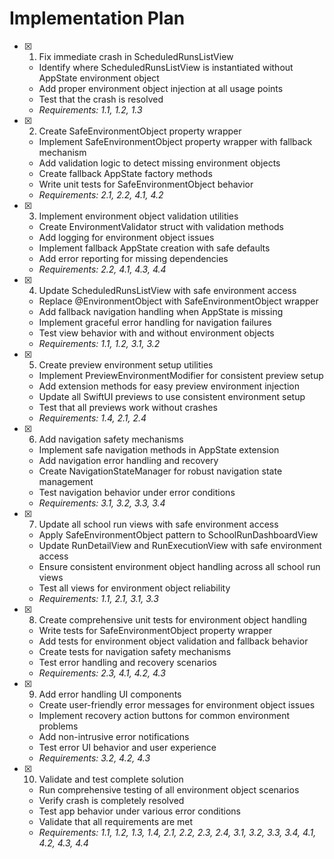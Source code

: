 # Implementation Plan

- [x] 1. Fix immediate crash in ScheduledRunsListView
  - Identify where ScheduledRunsListView is instantiated without AppState environment object
  - Add proper environment object injection at all usage points
  - Test that the crash is resolved
  - _Requirements: 1.1, 1.2, 1.3_

- [x] 2. Create SafeEnvironmentObject property wrapper
  - Implement SafeEnvironmentObject property wrapper with fallback mechanism
  - Add validation logic to detect missing environment objects
  - Create fallback AppState factory methods
  - Write unit tests for SafeEnvironmentObject behavior
  - _Requirements: 2.1, 2.2, 4.1, 4.2_

- [x] 3. Implement environment object validation utilities
  - Create EnvironmentValidator struct with validation methods
  - Add logging for environment object issues
  - Implement fallback AppState creation with safe defaults
  - Add error reporting for missing dependencies
  - _Requirements: 2.2, 4.1, 4.3, 4.4_

- [x] 4. Update ScheduledRunsListView with safe environment access
  - Replace @EnvironmentObject with SafeEnvironmentObject wrapper
  - Add fallback navigation handling when AppState is missing
  - Implement graceful error handling for navigation failures
  - Test view behavior with and without environment objects
  - _Requirements: 1.1, 1.2, 3.1, 3.2_

- [x] 5. Create preview environment setup utilities
  - Implement PreviewEnvironmentModifier for consistent preview setup
  - Add extension methods for easy preview environment injection
  - Update all SwiftUI previews to use consistent environment setup
  - Test that all previews work without crashes
  - _Requirements: 1.4, 2.1, 2.4_

- [x] 6. Add navigation safety mechanisms
  - Implement safe navigation methods in AppState extension
  - Add navigation error handling and recovery
  - Create NavigationStateManager for robust navigation state management
  - Test navigation behavior under error conditions
  - _Requirements: 3.1, 3.2, 3.3, 3.4_

- [x] 7. Update all school run views with safe environment access
  - Apply SafeEnvironmentObject pattern to SchoolRunDashboardView
  - Update RunDetailView and RunExecutionView with safe environment access
  - Ensure consistent environment object handling across all school run views
  - Test all views for environment object reliability
  - _Requirements: 1.1, 2.1, 3.1, 3.3_

- [x] 8. Create comprehensive unit tests for environment object handling
  - Write tests for SafeEnvironmentObject property wrapper
  - Add tests for environment object validation and fallback behavior
  - Create tests for navigation safety mechanisms
  - Test error handling and recovery scenarios
  - _Requirements: 2.3, 4.1, 4.2, 4.3_

- [x] 9. Add error handling UI components
  - Create user-friendly error messages for environment object issues
  - Implement recovery action buttons for common environment problems
  - Add non-intrusive error notifications
  - Test error UI behavior and user experience
  - _Requirements: 3.2, 4.2, 4.3_

- [x] 10. Validate and test complete solution
  - Run comprehensive testing of all environment object scenarios
  - Verify crash is completely resolved
  - Test app behavior under various error conditions
  - Validate that all requirements are met
  - _Requirements: 1.1, 1.2, 1.3, 1.4, 2.1, 2.2, 2.3, 2.4, 3.1, 3.2, 3.3, 3.4, 4.1, 4.2, 4.3, 4.4_